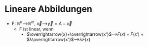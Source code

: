 # Lineare Abbildungen
+ F: $ℝ^n$-->$ℝ^m$, $\overrightarrow{x}$-->$\overrightarrow{y}=A-\overrightarrow{x}$
	+ F ist linear, wenn 
		+ $\overrightarrow{x}+\overrightarrow{x'}$-->$F(x)+F(x')$		+ $λ\overrightarrow{x'}$-->$λF(x)$